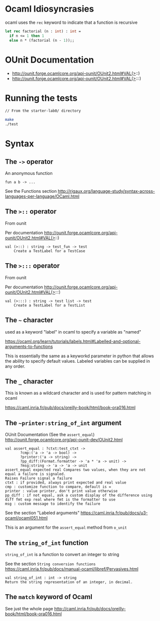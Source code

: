 # Ocaml Idiosyncrasies
ocaml uses the `rec` keyword to indicate that a function is recursive

```ocaml
let rec factorial (n : int) : int =
  if n <= 1 then 1
  else n * (factorial (n - 1));;
```


# OUnit Documentation
- http://ounit.forge.ocamlcore.org/api-ounit/OUnit2.html#VAL(>::)
- http://ounit.forge.ocamlcore.org/api-ounit/OUnit2.html#VAL(>:::)


# Running the tests
```bash
// From the starter-lab0/ directory

make
./test
```


# Syntax
## The `->` operator
An anonymous function

```
fun a b -> ...
```

See the Functions section
http://rigaux.org/language-study/syntax-across-languages-per-language/OCaml.html

## The `>::` operator
From ounit

Per documentation
http://ounit.forge.ocamlcore.org/api-ounit/OUnit2.html#VAL(>::)

```
val (>::) : string -> test_fun -> test
    Create a TestLabel for a TestCase
```

## The `>:::` operator
From ounit

Per documentation
http://ounit.forge.ocamlcore.org/api-ounit/OUnit2.html#VAL(>:::)

```
val (>:::) : string -> test list -> test
    Create a TestLabel for a TestList
```

## The `~` character 
used as a keyword "label" in ocaml to specify a variable as "named"

https://ocaml.org/learn/tutorials/labels.html#Labelled-and-optional-arguments-to-functions

This is essentially the same as a keyworkd parameter in python that allows the ability to specify default values.
Labeled variables can be supplied in any order.


## The `_` character
This is known as a wildcard character and is used for pattern matching in ocaml

https://caml.inria.fr/pub/docs/oreilly-book/html/book-ora016.html

## The `~printer:string_of_int` argument

OUnit Documentation (See the `assert_equal`)
http://ounit.forge.ocamlcore.org/api-ounit-dev/OUnit2.html

```
val assert_equal : ?ctxt:test_ctxt ->
       ?cmp:('a -> 'a -> bool) ->
       ?printer:('a -> string) ->
       ?pp_diff:(Format.formatter -> 'a * 'a -> unit) ->
       ?msg:string -> 'a -> 'a -> unit
assert_equal expected real Compares two values, when they are not equal a failure is signaled.
Raises Failure signal a failure
ctxt : if provided, always print expected and real value
cmp : customize function to compare, default is =
printer : value printer, don't print value otherwise
pp_diff : if not equal, ask a custom display of the difference using diff fmt exp real where fmt is the formatter to use
msg : custom message to identify the failure
```

See the section "Labeled arguments"
https://caml.inria.fr/pub/docs/u3-ocaml/ocaml051.html

This is an argument for the `assert_equal` method from `o_unit`

## The `string_of_int` function

`string_of_int` is a function to convert an integer to string

See the section `String conversion functions`
https://caml.inria.fr/pub/docs/manual-ocaml/libref/Pervasives.html

```
val string_of_int : int -> string
Return the string representation of an integer, in decimal.
```

## The `match` keyword of Ocaml

See just the whole page
http://caml.inria.fr/pub/docs/oreilly-book/html/book-ora016.html
